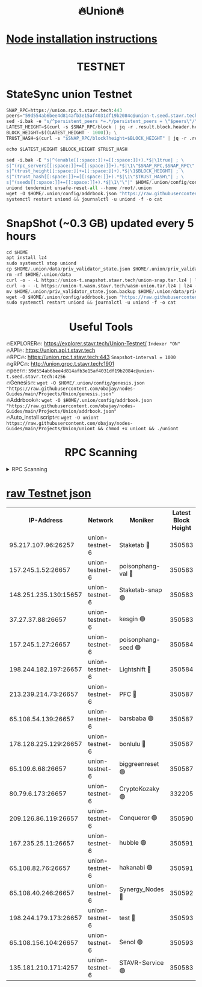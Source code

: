 <h1 align="center"> 🔥Union🔥</h1>

[Node installation instructions](https://github.com/obajay/nodes-Guides/tree/main/Projects/Union)
=

<h1 align="center"> TESTNET</h1>

# StateSync union Testnet
```python
SNAP_RPC=https://union.rpc.t.stavr.tech:443
peers="59d554ab6bee4d814afb3e15af4031df19b2084c@union-t.seed.stavr.tech:4256"
sed -i.bak -e "s/^persistent_peers *=.*/persistent_peers = \"$peers\"/" $HOME/.union/config/config.toml
LATEST_HEIGHT=$(curl -s $SNAP_RPC/block | jq -r .result.block.header.height); \
BLOCK_HEIGHT=$((LATEST_HEIGHT - 1000)); \
TRUST_HASH=$(curl -s "$SNAP_RPC/block?height=$BLOCK_HEIGHT" | jq -r .result.block_id.hash)

echo $LATEST_HEIGHT $BLOCK_HEIGHT $TRUST_HASH

sed -i.bak -E "s|^(enable[[:space:]]+=[[:space:]]+).*$|\1true| ; \
s|^(rpc_servers[[:space:]]+=[[:space:]]+).*$|\1\"$SNAP_RPC,$SNAP_RPC\"| ; \
s|^(trust_height[[:space:]]+=[[:space:]]+).*$|\1$BLOCK_HEIGHT| ; \
s|^(trust_hash[[:space:]]+=[[:space:]]+).*$|\1\"$TRUST_HASH\"| ; \
s|^(seeds[[:space:]]+=[[:space:]]+).*$|\1\"\"|" $HOME/.union/config/config.toml
uniond tendermint unsafe-reset-all --home /root/.union
wget -O $HOME/.union/config/addrbook.json "https://raw.githubusercontent.com/obajay/nodes-Guides/main/Projects/Union/addrbook.json"
systemctl restart uniond && journalctl -u uniond -f -o cat
```
# SnapShot (~0.3 GB) updated every 5 hours
```python
cd $HOME
apt install lz4
sudo systemctl stop uniond
cp $HOME/.union/data/priv_validator_state.json $HOME/.union/priv_validator_state.json.backup
rm -rf $HOME/.union/data
curl -o - -L https://union-t.snapshot.stavr.tech/union-snap.tar.lz4 | lz4 -c -d - | tar -x -C $HOME/.union --strip-components 2
curl -o - -L https://union-t.wasm.stavr.tech/wasm-union.tar.lz4 | lz4 -c -d - | tar -x -C $HOME/.union --strip-components 2
mv $HOME/.union/priv_validator_state.json.backup $HOME/.union/data/priv_validator_state.json
wget -O $HOME/.union/config/addrbook.json "https://raw.githubusercontent.com/obajay/nodes-Guides/main/Projects/Union/addrbook.json"
sudo systemctl restart uniond && journalctl -u uniond -f -o cat
```
 <h1 align="center"> Useful Tools</h1>
 
🔥EXPLORER🔥: https://explorer.stavr.tech/Union-Testnet/        `Indexer "ON"` \
🔥API🔥:      https://union.api.t.stavr.tech \
🔥RPC🔥:      https://union.rpc.t.stavr.tech:443              `Snapshot-interval = 1000` \
🔥gRPC🔥:     http://union.grpc.t.stavr.tech:1901 \
🔥peer🔥:     `59d554ab6bee4d814afb3e15af4031df19b2084c@union-t.seed.stavr.tech:4256` \
🔥Genesis🔥:     `wget -O $HOME/.union/config/genesis.json "https://raw.githubusercontent.com/obajay/nodes-Guides/main/Projects/Union/genesis.json"` \
🔥Addrbook🔥: ```wget -O $HOME/.union/config/addrbook.json "https://raw.githubusercontent.com/obajay/nodes-Guides/main/Projects/Union/addrbook.json"``` \
🔥Auto_install script🔥:  `wget -O uniont https://raw.githubusercontent.com/obajay/nodes-Guides/main/Projects/Union/uniont && chmod +x uniont && ./uniont`

<h1 align="center"> RPC Scanning</h1>

<details>
<summary>RPC Scanning</summary>

<h2 align="center"> We scan nodes in real time every 4 hours. And we provide the final result of RPC endpoints.
We cannot influence the operation of these nodes in any way. </h2>


```python
If Voting Power is higher than 0 --> then the Node is a validator of the network and may be subject to attack and be a potential threat to the chain.
```
```python
We marked such validators with a red symbol
```

</details>

[raw Testnet json](https://rpc-check.uniont.stavr.tech/uniont/rpc-uniont-result.json)
=



<table><tr><th>IP-Address</th><th>Network</th><th>Moniker</th><th>Latest Block Height</th><th>Earliest Block Height</th><th>Catching Up</th><th>Tx Index</th><th>Voting Power</th><th>Scan Time</th></tr><tr><td>95.217.107.96:26257</td><td>union-testnet-6</td><td>Staketab 🔴</td><td>350583</td><td>1</td><td>False</td><td>on</td><td>1000002</td><td>2024-03-08T05:58:25.688580846UTC</td></tr><tr><td>157.245.1.52:26657</td><td>union-testnet-6</td><td>poisonphang-val 🔴</td><td>350583</td><td>1</td><td>False</td><td>on</td><td>1000000</td><td>2024-03-08T05:58:26.269140050UTC</td></tr><tr><td>148.251.235.130:15657</td><td>union-testnet-6</td><td>Staketab-snap 🟢</td><td>350583</td><td>1</td><td>False</td><td>on</td><td>0</td><td>2024-03-08T05:58:26.790231953UTC</td></tr><tr><td>37.27.37.88:26657</td><td>union-testnet-6</td><td>kesgin 🟢</td><td>350583</td><td>1</td><td>False</td><td>on</td><td>0</td><td>2024-03-08T05:58:27.091815002UTC</td></tr><tr><td>157.245.1.27:26657</td><td>union-testnet-6</td><td>poisonphang-seed 🟢</td><td>350584</td><td>1</td><td>False</td><td>on</td><td>0</td><td>2024-03-08T05:58:32.145578865UTC</td></tr><tr><td>198.244.182.197:26657</td><td>union-testnet-6</td><td>Lightshift 🔴</td><td>350584</td><td>1</td><td>False</td><td>on</td><td>1000000</td><td>2024-03-08T05:58:34.487728361UTC</td></tr><tr><td>213.239.214.73:26657</td><td>union-testnet-6</td><td>PFC 🔴</td><td>350587</td><td>1</td><td>False</td><td>on</td><td>1000001</td><td>2024-03-08T05:58:49.017217912UTC</td></tr><tr><td>65.108.54.139:26657</td><td>union-testnet-6</td><td>barsbaba 🟢</td><td>350587</td><td>1</td><td>False</td><td>on</td><td>0</td><td>2024-03-08T05:58:49.336134891UTC</td></tr><tr><td>178.128.225.129:26657</td><td>union-testnet-6</td><td>bonlulu 🔴</td><td>350587</td><td>1</td><td>False</td><td>on</td><td>1000000</td><td>2024-03-08T05:58:49.958806650UTC</td></tr><tr><td>65.109.6.68:26657</td><td>union-testnet-6</td><td>biggreenreset 🟢</td><td>350587</td><td>1</td><td>False</td><td>on</td><td>0</td><td>2024-03-08T05:58:52.322695440UTC</td></tr><tr><td>80.79.6.173:26657</td><td>union-testnet-6</td><td>CryptoKozaky 🟢</td><td>332205</td><td>1</td><td>False</td><td>on</td><td>0</td><td>2024-03-08T05:58:54.791439958UTC</td></tr><tr><td>209.126.86.119:26657</td><td>union-testnet-6</td><td>Conqueror 🟢</td><td>350590</td><td>1</td><td>False</td><td>on</td><td>0</td><td>2024-03-08T05:59:13.860429987UTC</td></tr><tr><td>167.235.25.11:26657</td><td>union-testnet-6</td><td>hubble 🟢</td><td>350591</td><td>1</td><td>False</td><td>on</td><td>0</td><td>2024-03-08T05:59:20.203364802UTC</td></tr><tr><td>65.108.82.76:26657</td><td>union-testnet-6</td><td>hakanabi 🟢</td><td>350591</td><td>1</td><td>False</td><td>on</td><td>0</td><td>2024-03-08T05:59:20.521293074UTC</td></tr><tr><td>65.108.40.246:26657</td><td>union-testnet-6</td><td>Synergy_Nodes 🔴</td><td>350592</td><td>1</td><td>False</td><td>on</td><td>1000001</td><td>2024-03-08T05:59:26.974739710UTC</td></tr><tr><td>198.244.179.173:26657</td><td>union-testnet-6</td><td>test 🔴</td><td>350593</td><td>1</td><td>False</td><td>on</td><td>1</td><td>2024-03-08T05:59:29.306943134UTC</td></tr><tr><td>65.108.156.104:26657</td><td>union-testnet-6</td><td>Senol 🟢</td><td>350593</td><td>1</td><td>False</td><td>on</td><td>0</td><td>2024-03-08T05:59:30.023452967UTC</td></tr><tr><td>135.181.210.171:4257</td><td>union-testnet-6</td><td>STAVR-Service 🟢</td><td>350583</td><td>349001</td><td>False</td><td>on</td><td>0</td><td>2024-03-08T05:58:26.580593829UTC</td></tr></table>
